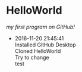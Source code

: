 # HelloWorld
*my first program on GitHub!*

- 2016-11-20 21:45:41  
 Installed GitHub Desktop  
 Cloned HelloWorld  
 Try to change  
 test  